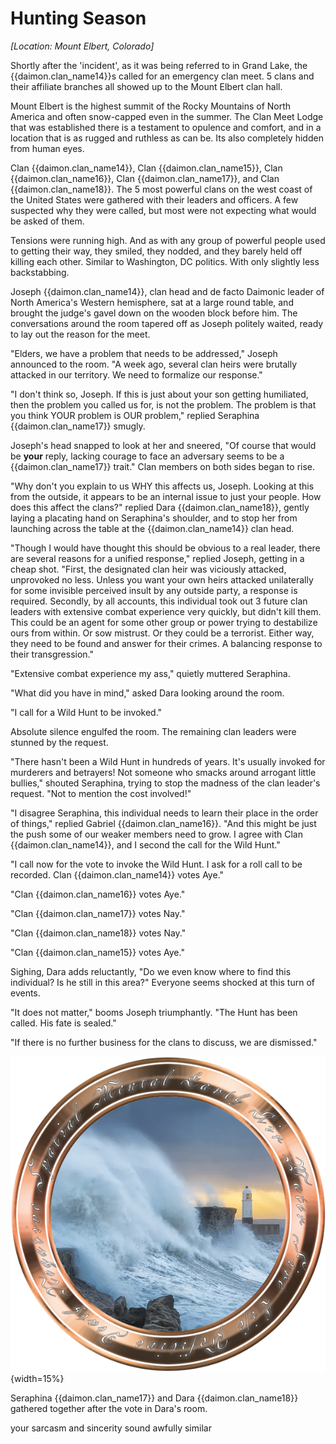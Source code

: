# Hunting Season

_[Location: Mount Elbert, Colorado]_

Shortly after the 'incident', as it was being referred to in Grand Lake, the {{daimon.clan_name14}}s called for an emergency clan meet.  5 clans and their affiliate branches all showed up to the Mount Elbert clan hall.  

Mount Elbert is the highest summit of the Rocky Mountains of North America and often snow-capped even in the summer.   The Clan Meet Lodge that was established there is a testament to opulence and comfort, and in a location that is as rugged and ruthless as can be.  Its also completely hidden from human eyes.

Clan {{daimon.clan_name14}}, Clan {{daimon.clan_name15}}, Clan {{daimon.clan_name16}}, Clan {{daimon.clan_name17}}, and Clan {{daimon.clan_name18}}.  The 5 most powerful clans on the west coast of the United States were gathered with their leaders and officers.  A few suspected why they were called, but most were not expecting what would be asked of them.

Tensions were running high.  And as with any group of powerful people used to getting their way, they smiled, they nodded, and they barely held off killing each other.  Similar to Washington, DC politics.  With only slightly less backstabbing.

Joseph {{daimon.clan_name14}}, clan head and de facto Daimonic leader of North America's Western hemisphere, sat at a large round table, and brought the judge's gavel down on the wooden block before him.  The conversations around the room tapered off as Joseph politely waited, ready to lay out the reason for the meet.

"Elders, we have a problem that needs to be addressed," Joseph announced to the room.  "A week ago, several clan heirs were brutally attacked in our territory.  We need to formalize our response."

"I don't think so, Joseph.  If this is just about your son getting humiliated, then the problem you called us for, is not the problem.  The problem is that you think YOUR problem is OUR problem," replied Seraphina {{daimon.clan_name17}} smugly.

Joseph's head snapped to look at her and sneered, "Of course that would be **your** reply, lacking courage to face an adversary seems to be a {{daimon.clan_name17}} trait."  Clan members on both sides began to rise.

"Why don't you explain to us WHY this affects us, Joseph.  Looking at this from the outside, it appears to be an internal issue to just your people.  How does this affect the clans?" replied Dara {{daimon.clan_name18}}, gently laying a placating hand on Seraphina's shoulder, and to stop her from launching across the table at the {{daimon.clan_name14}} clan head.

"Though I would have thought this should be obvious to a real leader, there are several reasons for a unified response," replied Joseph, getting in a cheap shot.  "First, the designated clan heir was viciously attacked, unprovoked no less.  Unless you want your own heirs attacked unilaterally for some invisible perceived insult by any outside party, a response is required.  Secondly, by all accounts, this individual took out 3 future clan leaders with extensive combat experience very quickly, but didn't kill them.  This could be an agent for some other group or power trying to destabilize ours from within.   Or sow mistrust.  Or they could be a terrorist.  Either way, they need to be found and answer for their crimes.  A balancing response to their transgression."

"Extensive combat experience my ass," quietly muttered Seraphina.

"What did you have in mind," asked Dara looking around the room.

"I call for a Wild Hunt to be invoked."

Absolute silence engulfed the room.  The remaining clan leaders were stunned by the request.

"There hasn't been a Wild Hunt in hundreds of years.   It's usually invoked for murderers and betrayers!  Not someone who smacks around arrogant little bullies," shouted Seraphina, trying to stop the madness of the clan leader's request.  "Not to mention the cost involved!"

"I disagree Seraphina, this individual needs to learn their place in the order of things," replied Gabriel {{daimon.clan_name16}}.  "And this might be just the push some of our weaker members need to grow.  I agree with Clan {{daimon.clan_name14}}, and I second the call for the Wild Hunt."

"I call now for the vote to invoke the Wild Hunt.  I ask for a roll call to be recorded.  Clan {{daimon.clan_name14}} votes Aye."

"Clan {{daimon.clan_name16}} votes Aye."

"Clan {{daimon.clan_name17}} votes Nay."

"Clan {{daimon.clan_name18}} votes Nay."

"Clan {{daimon.clan_name15}} votes Aye."

Sighing, Dara adds reluctantly, "Do we even know where to find this individual?  Is he still in this area?" Everyone seems shocked at this turn of events.

"It does not matter," booms Joseph triumphantly.  "The Hunt has been called.  His fate is sealed."  

"If there is no further business for the clans to discuss, we are dismissed."

![divider](../../../assets/affinity_button_water.png){width=15%}

Seraphina {{daimon.clan_name17}} and Dara {{daimon.clan_name18}} gathered together after the vote in Dara's room.  






your sarcasm and sincerity sound awfully similar
